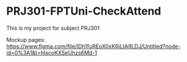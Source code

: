 # PRJ301-FPTUni-CheckAttend

This is my project for subject PRJ301

Mockup pages: https://www.figma.com/file/lDh1fuREoX0xK6jLtA9LDJ/Untitled?node-id=0%3A1&t=hIscoKXSeUhzs6Md-1
